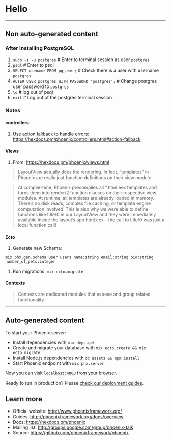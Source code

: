 # Hello

------------------------------------------------

## Non auto-generated content

### After installing PostgreSQL

1. `sudo -i -u postgres` # Enter to terminal session as user `postgres`
1. `psql` # Enter to psql
1. `SELECT usename FROM pg_user;` # Check there is a user with username `postgres`
1. `ALTER USER postgres WITH PASSWORD 'postgres';` # Change postgres user password to `postgres`
1. `\q` # log out of psql
1. `exit` # Log out of the postgres terminal session

### Notes

#### controllers

1. Use action fallback to handle errors: https://hexdocs.pm/phoenix/controllers.html#action-fallback

#### Views

1. From: https://hexdocs.pm/phoenix/views.html

> LayoutView actually does the rendering. In fact, “templates” in Phoenix are really just function definitions on their view module.

> At compile-time, Phoenix precompiles all \*.html.eex templates and turns them into render/2 function clauses on their respective view modules. At runtime, all templates are already loaded in memory. There’s no disk reads, complex file caching, or template engine computation involved. This is also why we were able to define functions like title/0 in our LayoutView and they were immediately available inside the layout’s app.html.eex – the call to title/0 was just a local function call!

#### Ecto

1. Generate new Schema:
```
mix phx.gen.schema User users name:string email:string bio:string number_of_pets:integer
```
1. Run migrations: `mix ecto.migrate`

#### Contexts

> Contexts are dedicated modules that expose and group related functionality.

------------------------------------------------

## Auto-generated content

To start your Phoenix server:

  * Install dependencies with `mix deps.get`
  * Create and migrate your database with `mix ecto.create && mix ecto.migrate`
  * Install Node.js dependencies with `cd assets && npm install`
  * Start Phoenix endpoint with `mix phx.server`

Now you can visit [`localhost:4000`](http://localhost:4000) from your browser.

Ready to run in production? Please [check our deployment guides](http://www.phoenixframework.org/docs/deployment).

## Learn more

  * Official website: http://www.phoenixframework.org/
  * Guides: http://phoenixframework.org/docs/overview
  * Docs: https://hexdocs.pm/phoenix
  * Mailing list: http://groups.google.com/group/phoenix-talk
  * Source: https://github.com/phoenixframework/phoenix
